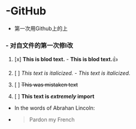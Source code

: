 # -GitHub
- 第一次用Github上的上
###  - 对自文件的第一次修l改
1. [x] **This is blod text.** 
       - __This is blod text.__:+1:
       
2. [ ] *This text is italicized.* 
         - _This text is italicized._
3. [ ] ~~This was mistaken text~~
4. [ ] **This text is _extremely_ import**
- In the words of Abrahan Lincoln:
- > Pardon my French
